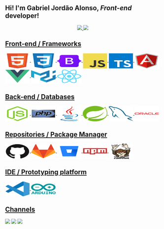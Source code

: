 ## Hi! I'm Gabriel Jordão Alonso, *Front-end* developer!
<div align="center">
  <a href="https://github.com/GabrielAlonso">
  <img height="140em"  src="https://github-readme-stats.vercel.app/api?username=GabrielAlonso&show_icons=false&theme=dark&include_all_commits=true&count_private=true&border_radius=0"/>
  <img height="140em" src="https://github-readme-stats.vercel.app/api/top-langs/?username=GabrielAlonso&layout=compact&langs_count=7&theme=dark&border_radius=0"/>
</div>
<div style="display: inline_block">
  <h2>Front-end / Frameworks</h2>
  <img align="center" alt="HTML" height="50" width="80" src="https://raw.githubusercontent.com/devicons/devicon/master/icons/html5/html5-original.svg">
  <img align="center" alt="CSS" height="50" width="80" src="https://raw.githubusercontent.com/devicons/devicon/master/icons/css3/css3-original.svg">
  <img align="center" alt="Bootstrap" height="50" width="80" src="https://raw.githubusercontent.com/devicons/devicon/master/icons/bootstrap/bootstrap-original.svg">  
  <img align="center" alt="Js" height="50" width="80" src="https://raw.githubusercontent.com/devicons/devicon/master/icons/javascript/javascript-original.svg">
  <img align="center" alt="Ts" height="50" width="80" src="https://raw.githubusercontent.com/devicons/devicon/master/icons/typescript/typescript-original.svg">
  <img align="center" alt="Angular" height="50" width="80" src="https://raw.githubusercontent.com/devicons/devicon/master/icons/angularjs/angularjs-original.svg">
  <img align="center" alt="VueJs" height="50" width="80" src="https://raw.githubusercontent.com/devicons/devicon/master/icons/vuejs/vuejs-original.svg">
  <img align="center" alt="MaterialUi" height="50" width="80" src="https://raw.githubusercontent.com/devicons/devicon/master/icons/materialui/materialui-original.svg"> 
  <img align="center" alt="React" height="50" width="80" src="https://raw.githubusercontent.com/devicons/devicon/master/icons/react/react-original.svg">
  <h2>Back-end / Databases</h2>
  <img align="center" alt="NodeJs" height="50" width="80" src="https://raw.githubusercontent.com/devicons/devicon/master/icons/nodejs/nodejs-original.svg"> 
  <img align="center" alt="PHP" height="50" width="80" src="https://raw.githubusercontent.com/devicons/devicon/master/icons/php/php-original.svg">  
  <img align="center" alt="Java" height="50" width="80" src="https://raw.githubusercontent.com/devicons/devicon/master/icons/java/java-original.svg">
  <img align="center" alt="Spring" height="50" width="80" src="https://raw.githubusercontent.com/devicons/devicon/master/icons/spring/spring-original.svg"> 
  <img align="center" alt="Mysql" height="50" width="80" src="https://raw.githubusercontent.com/devicons/devicon/master/icons/mysql/mysql-original.svg">
  <img align="center" alt="Oracle" height="50" width="80" src="https://raw.githubusercontent.com/devicons/devicon/master/icons/oracle/oracle-original.svg">  
  <h2>Repositories / Package Manager</h2>
  <img align="center" alt="GitHub" height="50" width="80" src="https://raw.githubusercontent.com/devicons/devicon/master/icons/github/github-original.svg">
  <img align="center" alt="GitLab" height="50" width="80" src="https://raw.githubusercontent.com/devicons/devicon/master/icons/gitlab/gitlab-original.svg">   
  <img align="center" alt="BitBucket" height="50" width="80" src="https://raw.githubusercontent.com/devicons/devicon/master/icons/bitbucket/bitbucket-original.svg">  
  <img align="center" alt="NPM" height="50" width="80" src="https://raw.githubusercontent.com/devicons/devicon/master/icons/npm/npm-original-wordmark.svg">
  <img align="center" alt="Composer" height="50" width="80" src="https://raw.githubusercontent.com/devicons/devicon/master/icons/composer/composer-original.svg"> 
  <h2>IDE / Prototyping platform</h2> 
  <img align="center" alt="VSCode" height="50" width="80" src="https://raw.githubusercontent.com/devicons/devicon/master/icons/vscode/vscode-original.svg"> 
  <img align="center" alt="Arduino" height="50" width="80" src="https://raw.githubusercontent.com/devicons/devicon/master/icons/arduino/arduino-original-wordmark.svg"> 
  <h2>Channels</h2>
  <a href="https://www.youtube.com/channel/UCcIbTKPuccx4qyupOJbS-4A" target="_blank"><img height="40" src="https://img.shields.io/badge/YouTube-FF0000?style=for-the-badge&logo=youtube&logoColor=white" target="_blank"></a>
  <a href = "mailto:gabrieljordaoalonso@gmail.com" target="_blank"><img height="40" src="https://img.shields.io/badge/-Gmail-%23333?style=for-the-badge&logo=gmail&logoColor=white" target="_blank"></a>
  <a href="https://www.linkedin.com/in/gabrieljalonso/" target="_blank"><img height="40" src="https://img.shields.io/badge/-LinkedIn-%230077B5?style=for-the-badge&logo=linkedin&logoColor=white" target="_blank"></a>
</div>
  
  <div style="display: inline_block"><br /></div>
